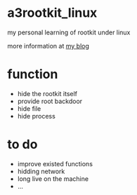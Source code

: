 # a3rootkit_linux

my personal learning of rootkit under linux

more information at [my blog](https://arttnba3.cn/2021/06/30/CODE-0X00-ROOTKIT/)

# function

- hide the rootkit itself
- provide root backdoor
- hide file
- hide process

# to do

- improve existed functions
- hidding network
- long live on the machine
- ...